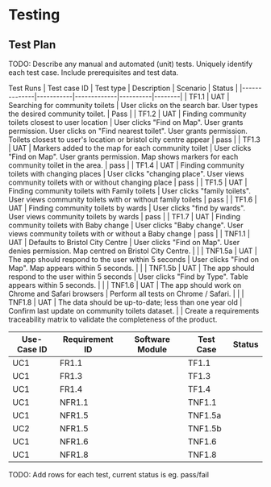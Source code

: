 # Testing

## Test Plan
TODO: Describe any manual and automated (unit) tests. Uniquely identify each test case. Include prerequisites and test data.

Test Runs
| Test case ID | Test type | Description | Scenario | Status |
|--------------|-----------|-------------|----------|--------|
| TF1.1        | UAT       | Searching for community toilets | User clicks on the search bar. User types the desired community toilet. | Pass  |
| TF1.2       | UAT       | Finding community toilets closest to user location | User clicks "Find on Map". User grants permission. User clicks on "Find nearest toilet". User grants permission. Toilets closest to user's location or bristol city centre appear | pass  |
| TF1.3      | UAT       | Markers added to the map for each community toilet | User clicks "Find on Map". User grants permission. Map shows markers for each community toilet in the area. |  pass |
| TF1.4     | UAT       | Finding community toilets with changing places | User clicks "changing place". User views community toilets with or without changing place |  pass |
| TF1.5    | UAT       | Finding community toilets with Family toilets | User clicks "family toilets". User views community toilets with or without family toilets |  pass |
| TF1.6    | UAT       | Finding community toilets by wards | User clicks "find by wards". User views community toilets by wards |  pass |
| TF1.7    | UAT       | Finding community toilets with Baby change | User clicks "Baby change". User views community toilets with or without a Baby change |  pass |
| TNF1.1     | UAT       | Defaults to Bristol City Centre | User clicks "Find on Map". User denies permission. Map centred on Bristol City Centre. |   |
| TNF1.5a      | UAT       | The app should respond to the user within 5 seconds | User clicks "Find on Map". Map appears within 5 seconds. |   |
| TNF1.5b      | UAT       | The app should respond to the user within 5 seconds | User clicks "Find by Type". Table appears within 5 seconds. |   |
| TNF1.6       | UAT       | The app should work on Chrome and Safari browsers | Perform all tests on Chrome / Safari. |    |
| TNF1.8       | UAT       | The data should be up-to-date; less than one year old | Confirm last update on community toilets dataset. |   |
Create a requirements traceability matrix to validate the completeness of the product.

| Use-Case ID | Requirement ID | Software Module| Test Case  | Status |
| ----------- | -------------- | -------------- |  --------- | ------ |
| UC1         | FR1.1          |                |  TF1.1     |        |
| UC1         | FR1.3          |                |  TF1.3     |        |
| UC1         | FR1.4          |                |  TF1.4     |        |
| UC1         | NFR1.1         |                |  TNF1.1    |        |
| UC1         | NFR1.5         |                |  TNF1.5a   |        |
| UC2         | NFR1.5         |                |   TNF1.5b  |        |
| UC1         | NFR1.6         |                |  TNF1.6    |        |
| UC1         | NFR1.8         |                |  TNF1.8    |        |
TODO: Add rows for each test, current status is eg. pass/fail

